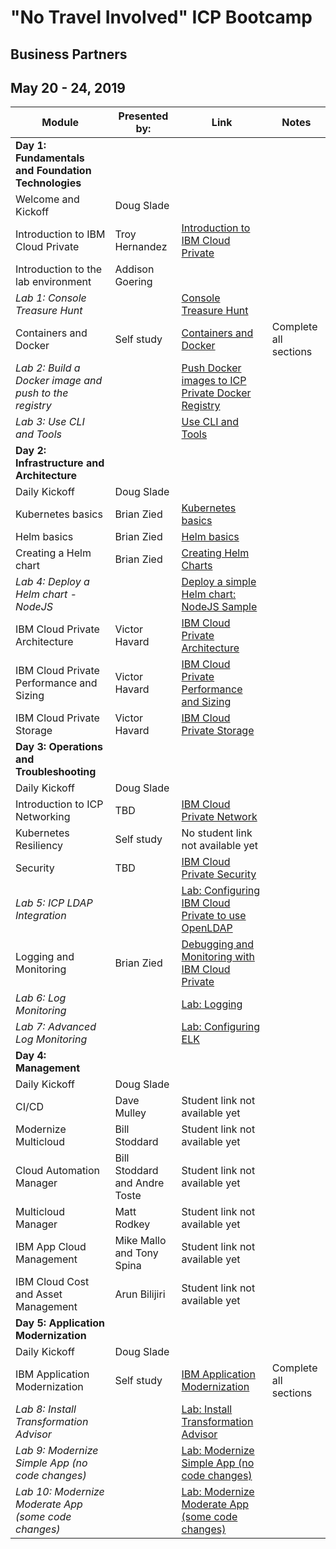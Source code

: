 # "No Travel Involved" ICP Bootcamp

## Business Partners

## May 20 - 24, 2019


| Module | Presented by: | Link | Notes |
| --- | --- | --- | --- | 
| **Day 1: Fundamentals and Foundation Technologies** | |  | |
| Welcome and Kickoff | Doug Slade |  | |
| Introduction to IBM Cloud Private | Troy Hernandez | [Introduction to IBM Cloud Private](https://github.com/ibm-cloud-architecture/icp-admin-bootcamp/blob/master/unit-presentations/01%20-%20Introduction%20to%20IBM%20Cloud%20Private%20v1.0.1.pdf ) | |
| Introduction to the lab environment | Addison Goering |  | |
| _Lab 1: Console Treasure Hunt_ | |[Console Treasure Hunt](https://github.com/ibm-cloud-architecture/icp-admin-bootcamp/blob/master/labs/Lab%2003%20Console%20Treasure%20Hunt.md) | |
| Containers and Docker | Self study |[Containers and Docker](https://www.ibm.com/cloud/garage/content/course/containers-and-docker/0) | Complete all sections |
| _Lab 2: Build a Docker image and push to the registry_ |  | [Push Docker images to ICP Private Docker Registry](https://github.ibm.com/CASE/cloud-private-bootcamp/blob/master/Labs/Lab%2002%20Private%20Docker%20Registry.md) |  |
| _Lab 3: Use CLI and Tools_ |  | [Use CLI and Tools](https://github.com/ibm-cloud-architecture/icp-admin-bootcamp/blob/master/labs/Lab%2004%20Use%20CLI%20Tools.md) |  |
| **Day 2: Infrastructure and Architecture** | |  | |
| Daily Kickoff | Doug Slade |  | |
| Kubernetes basics | Brian Zied | [Kubernetes basics](https://github.com/ibm-cloud-architecture/icp-admin-bootcamp/blob/master/unit-presentations/04%20-%20Kubernetes%20Basics%20v1.0.1.pdf) | |
| Helm basics | Brian Zied | [Helm basics](https://github.com/ibm-cloud-architecture/icp-admin-bootcamp/blob/master/unit-presentations/05%20-%20Helm%20Basics%20v1.01.pdf) | |
| Creating a Helm chart  | Brian Zied | [Creating Helm Charts](https://github.com/ibm-cloud-architecture/icp-admin-bootcamp/blob/master/unit-presentations/06%20-%20Creating%20Helm%20Charts%20v1.0.1.pdf) | |
| _Lab 4: Deploy a Helm chart - NodeJS_ |  |  [Deploy a simple Helm chart: NodeJS Sample](https://github.com/ibm-cloud-architecture/icp-admin-bootcamp/blob/master/labs/Lab%2005%20Deploy%20NodeJS%20Helm.md) |  |
| IBM Cloud Private Architecture | Victor Havard |[IBM Cloud Private Architecture](https://github.com/ibm-cloud-architecture/icp-admin-bootcamp/blob/master/unit-presentations/07%20-%20ICP%20Architecture%20v1.0.1.pdf) | |
| IBM Cloud Private Performance and Sizing | Victor Havard |[IBM Cloud Private Performance and Sizing](https://github.com/ibm-cloud-architecture/icp-admin-bootcamp/blob/master/unit-presentations/08%20-%20ICP%20Performance%20and%20Sizing.pdf) | |
| IBM Cloud Private Storage | Victor Havard |[IBM Cloud Private Storage](https://github.com/ibm-cloud-architecture/icp-admin-bootcamp/blob/master/unit-presentations/09%20-%20ICP%20Storage%20v1.0.1.pdf) | |
| **Day 3: Operations and Troubleshooting** | |  | |
| Daily Kickoff | Doug Slade |  | |
| Introduction to ICP Networking | TBD| [IBM Cloud Private Network](https://github.com/ibm-cloud-architecture/icp-admin-bootcamp/blob/master/unit-presentations/11%20-%20ICP%20Network%20v1.0.1.pdf)| |
| Kubernetes Resiliency | Self study |  No student link not available yet | |
| Security | TBD |[IBM Cloud Private Security](https://github.com/ibm-cloud-architecture/icp-admin-bootcamp/blob/master/unit-presentations/12%20-%20ICP%20Security%20v1.0.1.pdf) | |
| _Lab 5: ICP LDAP Integration_ |  | [Lab: Configuring IBM Cloud Private to use OpenLDAP ](https://github.ibm.com/CASE/cloud-private-bootcamp/blob/master/Labs/Lab%2006%20OpenLDAP.md) | |
| Logging and Monitoring  | Brian Zied | [Debugging and Monitoring with IBM Cloud Private](https://github.com/ibm-cloud-architecture/icp-admin-bootcamp/blob/master/unit-presentations/13%20-%20ICP%20Logging%20and%20Monitoring.pdf) | |
| _Lab 6: Log Monitoring_ |  | [Lab: Logging](https://github.ibm.com/CASE/cloud-private-bootcamp/blob/master/Labs/Lab%2007%20Logging.md) | |
| _Lab 7: Advanced Log Monitoring_ | | [Lab: Configuring ELK](https://github.ibm.com/CASE/cloud-private-bootcamp/blob/master/Labs/Lab%2008%20-%20Modified%20Logging.md) | |
| **Day 4: Management** | | | |
| Daily Kickoff | Doug Slade |  | |
| CI/CD | Dave Mulley | Student link not available yet | |
| Modernize Multicloud | Bill Stoddard | Student link not available yet | |
| Cloud Automation Manager | Bill Stoddard and Andre Toste |Student link not available yet | |
| Multicloud Manager | Matt Rodkey| Student link not available yet | |
| IBM App Cloud Management | Mike Mallo and Tony Spina | Student link not available yet | |
| IBM Cloud Cost and Asset Management | Arun Bilijiri |Student link not available yet | |
| **Day 5: Application Modernization** | | | |
| Daily Kickoff | Doug Slade |  | |
| IBM Application Modernization | Self study| [IBM Application Modernization](https://www.ibm.com/cloud/garage/content/course/explore-application-modernization/0)| Complete all sections |
| _Lab 8: Install Transformation Advisor_ | | [Lab: Install Transformation Advisor](https://github.com/ibm-cloud-architecture/icp-dev-workshop/blob/master/Labs/Lab3-InstallTA.md) | |
| _Lab 9: Modernize Simple App (no code changes)_ | | [Lab: Modernize Simple App (no code changes)](https://github.com/ibm-cloud-architecture/icp-dev-workshop/blob/master/Labs/Lab4-SimpleAppMod.md) | |
| _Lab 10: Modernize Moderate App (some code changes)_ | | [Lab: Modernize Moderate App (some code changes)](https://github.com/ibm-cloud-architecture/icp-dev-workshop/blob/master/Labs/Lab5-ModerateAppMod.md) | |


